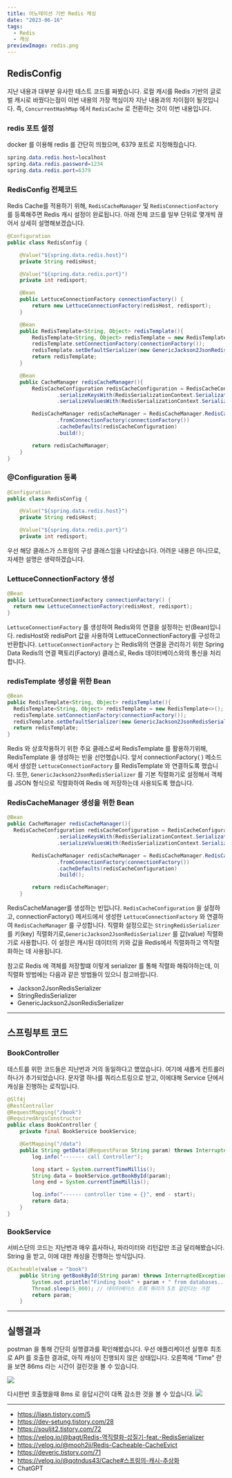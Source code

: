 ```yaml
---
title: 어노테이션 기반 Redis 캐싱
date: "2023-06-16"
tags:
  - Redis
  - 캐싱
previewImage: redis.png
---
```


## RedisConfig

지난 내용과 대부분 유사한 테스트 코드를 짜봤습니다. 로컬 캐시를 Redis 기반의 글로벌 캐시로 바꿨다는점이 이번 내용의 가장 핵심이자 지난 내용과의 차이점이 될것입니다. 즉, `ConcurrentHashMap` 에서 `RedisCache` 로 전환하는 것이 이번 내용입니다.

### redis 포트 설정

docker 를 이용해 redis 를 간단히 띄웠으며, 6379 포트로 지정해줬습니다.

```java
spring.data.redis.host=localhost
spring.data.redis.password=1234
spring.data.redis.port=6379
```

### RedisConfig 전체코드

Redis Cache를 적용하기 위해, `RedisCacheManager` 및 `RedisConnectionFactory` 를 등록해주면 Redis 캐시 설정이 완료됩니다. 아래 전체 코드를 일부 단위로 몇개씩 끊어서 상세히 설명해보겠습니다.

```java
@Configuration
public class RedisConfig {

    @Value("${spring.data.redis.host}")
    private String redisHost;

    @Value("${spring.data.redis.port}")
    private int redisport;

    @Bean
    public LettuceConnectionFactory connectionFactory() {
        return new LettuceConnectionFactory(redisHost, redisport);
    }

    @Bean
    public RedisTemplate<String, Object> redisTemplate(){
        RedisTemplate<String, Object> redisTemplate = new RedisTemplate<>();
        redisTemplate.setConnectionFactory(connectionFactory());
        redisTemplate.setDefaultSerializer(new GenericJackson2JsonRedisSerializer());
        return redisTemplate;
    }

    @Bean
    public CacheManager redisCacheManager(){
        RedisCacheConfiguration redisCacheConfiguration = RedisCacheConfiguration.defaultCacheConfig()
                .serializeKeysWith(RedisSerializationContext.SerializationPair.fromSerializer(new StringRedisSerializer()))
                .serializeValuesWith(RedisSerializationContext.SerializationPair.fromSerializer(new GenericJackson2JsonRedisSerializer()));

        RedisCacheManager redisCacheManager = RedisCacheManager.RedisCacheManagerBuilder
                .fromConnectionFactory(connectionFactory())
                .cacheDefaults(redisCacheConfiguration)
                .build();

        return redisCacheManager;
    }
}
```

### @Configuration 등록

```java
@Configuration
public class RedisConfig {

    @Value("${spring.data.redis.host}")
    private String redisHost;

    @Value("${spring.data.redis.port}")
    private int redisport;
```

우선 해당 클래스가 스프링의 구성 클래스임을 나타냈습니다. 어려운 내용은 아니므로, 자세한 설명은 생략하겠습니다.

### LettuceConnectionFactory 생성

```java
@Bean
public LettuceConnectionFactory connectionFactory() {
  return new LettuceConnectionFactory(redisHost, redisport);
}
```

`LettuceConnectionFactory` 를 생성하여 Redis와의 연결을 설정하는 빈(Bean)입니다. redisHost와 redisPort 값을 사용하여 LettuceConnectionFactory를 구성하고 반환합니다. `LettuceConnectionFactory` 는 Redis와의 연결을 관리하기 위한 Spring Data Redis의 연결 팩토리(Factory) 클래스로, Redis 데이터베이스와의 통신을 처리합니다.

### redisTemplate 생성을 위한 Bean

```java
@Bean
public RedisTemplate<String, Object> redisTemplate(){
  RedisTemplate<String, Object> redisTemplate = new RedisTemplate<>();
  redisTemplate.setConnectionFactory(connectionFactory());
  redisTemplate.setDefaultSerializer(new GenericJackson2JsonRedisSerializer());
  return redisTemplate;
}
```

Redis 와 상호작용하기 위한 주요 클래스로써 RedisTemplate 를 활용하기위해, RedisTemplate 을 생성하는 빈을 선언했습니다. 앞서 connectionFactory( ) 메소드에서 생성한 `LettuceConnectionFactory` 를 RedisTemplate 와 연결하도록 했습니다. 또한, `GenericJackson2JsonRedisSerializer` 를 기본 직렬화기로 설정해서 객체를 JSON 형식으로 직렬화하여 Redis 에 저장하는데 사용되도록 했습니다.

### RedisCacheManager 생성을 위한 Bean

```java
@Bean
public CacheManager redisCacheManager(){
  RedisCacheConfiguration redisCacheConfiguration = RedisCacheConfiguration.defaultCacheConfig()
                .serializeKeysWith(RedisSerializationContext.SerializationPair.fromSerializer(new StringRedisSerializer()))
                .serializeValuesWith(RedisSerializationContext.SerializationPair.fromSerializer(new GenericJackson2JsonRedisSerializer()));

        RedisCacheManager redisCacheManager = RedisCacheManager.RedisCacheManagerBuilder
                .fromConnectionFactory(connectionFactory())
                .cacheDefaults(redisCacheConfiguration)
                .build();

        return redisCacheManager;
    }
```

RedisCacheManager를 생성하는 빈입니다. `RedisCacheConfiguration` 을 설정하고, connectionFactory() 메서드에서 생성한 `LettuceConnectionFactory` 와 연결하여 `RedisCacheManager` 를 구성합니다. 직렬화 설정으로는 `StringRedisSerializer` 를 키(key) 직렬화기로,`GenericJackson2JsonRedisSerializer` 를 값(value) 직렬화기로 사용합니다. 이 설정은 캐시된 데이터의 키와 값을 Redis에서 직렬화하고 역직렬화하는 데 사용됩니다.

참고로 Redis 에 객체를 저장할떄 이렇게 serializer 를 통해 직렬화 해줘야하는데, 이 직렬화 방법에는 다음과 같은 방법들이 있으니 참고바랍니다.

- Jackson2JsonRedisSerializer
- StringRedisSerializer
- GenericJackson2JsonRedisSerializer

---

## 스프링부트 코드

### BookController

테스트를 위한 코드들은 지난번과 거의 동일하다고 헀었습니다. 여기에 새롭게 컨트롤러 하나가 추가되었습니다. 문자열 하나를 쿼리스트링으로 받고, 이에대해 Service 단에서 캐싱을 진행하는 로직입니다.

```java
@Slf4j
@RestController
@RequestMapping("/book")
@RequiredArgsConstructor
public class BookController {
    private final BookService bookService;

    @GetMapping("/data")
    public String getData(@RequestParam String param) throws InterruptedException {
        log.info("------- call Controller");

        long start = System.currentTimeMillis();
        String data = bookService.getBookById(param);
        long end = System.currentTimeMillis();

        log.info("------ controller time = {}", end - start);
        return data;
    }
}
```

### BookService

서비스단의 코드는 지난번과 매우 흡사하나, 파라미터와 리턴값만 조금 달리해봤습니다. String 을 받고, 이에 대한 캐싱을 진행하는 방식입니다.

```java
@Cacheable(value = "book")
    public String getBookById(String param) throws InterruptedException {
        System.out.println("Finding book" + param + " from databases...");
        Thread.sleep(5_000); // 데이터베이스 조회 쿼리가 5초 걸린다는 가정
        return param;
    }
```

---

## 실행결과

postman 을 통해 간단히 실행결과를 확인해봤습니다. 우선 애플리케이션 실행후 최초로 API 를 호출한 결과로, 아직 캐싱이 진행되지 않은 상태입니다. 오른쪽에 "Time" 란을 보면 86ms 라는 시간이 걸린것을 볼 수 있습니다.

![](https://velog.velcdn.com/images/msung99/post/956cdfbe-e0fa-40be-943f-2a65b56e1598/image.png)

다시한번 호출했을때 8ms 로 응답시간이 대폭 감소한 것을 볼 수 있습니다.
![](https://velog.velcdn.com/images/msung99/post/ba744e4d-a44a-479f-9201-0ec53e298278/image.png)

---

- https://liasn.tistory.com/5
- https://dev-setung.tistory.com/28
- https://souljit2.tistory.com/72
- https://velog.io/@bagt/Redis-역직렬화-삽질기-feat.-RedisSerializer
- https://velog.io/@mooh2jj/Redis-Cacheable-CacheEvict
- https://deveric.tistory.com/71
- https://velog.io/@qotndus43/Cache#스프링의-캐시-추상화
- ChatGPT

